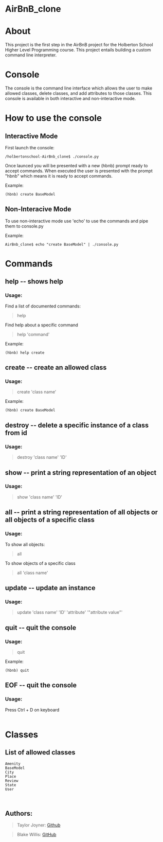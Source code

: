 # AirBnB_clone


# About
This project is the first step in the AirBnB project for the Holberton School Higher Level Programming course. This project entails building a custom command line interpreter. 

# Console
The console is the command line interface which allows the user to make allowed classes, delete classes, and add attributes to those classes. This console is available in both interactive and non-interactive mode.


# How to use the console
## Interactive Mode

First launch the console:

```
/holbertonschool-AirBnb_clone$ ./console.py
```

Once launced you will be presented with a new (hbnb) prompt ready to accept commands.
When executed the user is presented with the prompt "hbnb" which means it is ready to accept commands.

Example:<br>
```
(hbnb) create BaseModel
```

## Non-Interacive Mode<br>

To use non-interactive mode use 'echo' to use the commands and pipe them to console.py

Example:<br>
```
AirBnb_clone$ echo "create BaseModel" | ./console.py
```

# Commands

## help -- shows help
### Usage:
Find a list of documented commands:<br>
> help

Find help about a specific command<br>
> help 'command'

Example:<br>
```
(hbnb) help create
```

## create -- create an allowed class
### Usage:
> create 'class name'<br>

Example:<br>
```
(hbnb) create BaseModel
```

## destroy -- delete a specific instance of a class from id
### Usage:
> destroy 'class name' 'ID'<br>


## show -- print a string representation of an object
### Usage:
> show 'class name' 'ID'<br>

## all -- print a string representation of all objects or all objects of a specific class
### Usage:
To show all objects:<br>
> all

To show objects of a specific class<br>
> all 'class name'

## update -- update an instance
### Usage:
> update 'class name' 'ID' 'attribute' '"attribute value"'


## quit -- quit the console
### Usage:
> quit

Example:<br>
```
(hbnb) quit
```

## EOF -- quit the console
### Usage:
Press Ctrl + D on keyboard<br>
<br>

# Classes
## List of allowed classes
```
Amenity
BaseModel
City
Place
Review
State
User
```
<br>

##  Authors:

> Taylor Joyner: [Github](https://github.com/TJonCanon)

> Blake Willis: [GitHub](https://github.com/VirtualBlakeWillis)